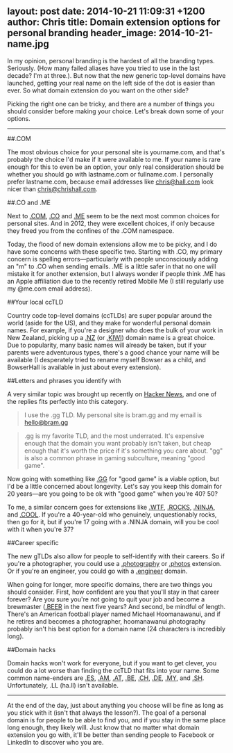 layout: post
date: 2014-10-21 11:09:31 +1200
author: Chris
title: Domain extension options for personal branding
header_image: 2014-10-21-name.jpg
----

<!-- excerpt -->

In my opinion, personal branding is the hardest of all the branding types. Seriously. (How many failed aliases have you tried to use in the last decade? I'm at three.). But now that the new generic top-level domains have launched, getting your real name on the left side of the dot is easier than ever. So what domain extension do you want on the other side?

Picking the right one can be tricky, and there are a number of things you should consider before making your choice. Let's break down some of your options.

<!-- /excerpt -->

***

##.COM

The most obvious choice for your personal site is yourname.com, and that's probably the choice I'd make if it were available to me. If your name is rare enough for this to even be an option, your only real consideration should be whether you should go with lastname.com or fullname.com. I personally prefer lastname.com, because email addresses like chris@hall.com look nicer than chris@chrishall.com.

##.CO and .ME

Next to [.COM](https://iwantmyname.com/domains/com-domain-name-registration-for-commercial), [.CO](https://iwantmyname.com/domains/co-colombian-domain-name-registration-for-colombia) and [.ME](https://iwantmyname.com/domains/me-montenegrean-domain-name-registration-for-montenegro) seem to be the next most common choices for personal sites. And in 2012, they were excellent choices, if only because they freed you from the confines of the .COM namespace.

Today, the flood of new domain extensions allow me to be picky, and I do have some concerns with these specific two. Starting with .CO, my primary concern is spelling errors—particularly with people unconsciously adding an "m" to .CO when sending emails. .ME is a little safer in that no one will mistake it for another extension, but I always wonder if people think .ME has an Apple affiliation due to the recently retired Mobile Me (I still regularly use my @me.com email address). 

##Your local ccTLD

Country code top-level domains (ccTLDs) are super popular around the world (aside for the US), and they make for wonderful personal domain names. For example, if you're a designer who does the bulk of your work in New Zealand, picking up a [.NZ](https://iwantmyname.com/domains/dot-nz) (or [.KIWI](https://iwantmyname.com/domains/dot-kiwi)) domain name is a great choice. Due to popularity, many basic names will already be taken, but if your parents were adventurous types, there's a good chance your name will be available (I desperately tried to rename myself Bowser as a child, and BowserHall is available in just about every extension).

##Letters and phrases you identify with

A very similar topic was brought up recently on [Hacker News](https://news.ycombinator.com/item?id=8466018), and one of the replies fits perfectly into this category. 

>I use the .gg TLD. My personal site is bram.gg and my email is hello@bram.gg

>.gg is my favorite TLD, and the most underrated. It's expensive enough that the domain you want probably isn't taken, but cheap enough that it's worth the price if it's something you care about. "gg" is also a common phrase in gaming subculture, meaning "good game".

Now going with something like [.GG](https://iwantmyname.com/domains/gg-channel-island-domain-name-registration-for-guernsey) for "good game" is a viable option, but I'd be a little concerned about longevity. Let's say you keep this domain for 20 years—are you going to be ok with "good game" when you're 40? 50? 

To me, a similar concern goes for extensions like [.WTF](https://iwantmyname.com/domains/dot-wtf), [.ROCKS](https://iwantmyname.com/domains/dot-rocks), [.NINJA](https://iwantmyname.com/domains/dot-ninja), and [.COOL](https://iwantmyname.com/domains/dot-cool). If you're a 40-year-old who genuinely, unquestionably rocks, then go for it, but if you're 17 going with a .NINJA domain, will you be cool with it when you're 37?

##Career specific

The new gTLDs also allow for people to self-identify with their careers. So if you're a photographer, you could use a [.photography](https://iwantmyname.com/domains/dot-photography) or [.photos](https://iwantmyname.com/domains/dot-photos) extension. Or if you're an engineer, you could go with a [.engineer](https://iwantmyname.com/domains/dot-engineer) domain. 

When going for longer, more specific domains, there are two things you should consider. First, how confident are you that you'll stay in that career forever? Are you sure you're not going to quit your job and become a brewmaster ([.BEER](https://iwantmyname.com/domains/dot-beer) in the next five years? And second, be mindful of length. There's an American football player named Michael Hoomanawanui, and if he retires and becomes a photographer, hoomanawanui.photography probably isn't his best option for a domain name (24 characters is incredibly long).

##Domain hacks

Domain hacks won't work for everyone, but if you want to get clever, you could do a lot worse than finding the ccTLD that fits into your name. Some common name-enders are [.ES](https://iwantmyname.com/domains/es-spanish-domain-name-registration-for-spain), [.AM](https://iwantmyname.com/domains/am-armenian-domain-name-registration-for-armenia), [.AT](https://iwantmyname.com/domains/at-austrian-domain-name-registration-for-austria), [.BE](https://iwantmyname.com/domains/be-belgian-domain-name-registration-for-belgium), [.CH](https://iwantmyname.com/domains/ch-swiss-domain-name-registration-for-switzerland), [.DE](https://iwantmyname.com/domains/de-german-domain-name-registration-for-germany), [.MY](https://iwantmyname.com/domains/my-malaysian-domain-name-registration-for-malaysia), and [.SH](https://iwantmyname.com/domains/sh-domain-name-registration-for-saint-helena). Unfortunately, .LL (ha.ll) isn't available. 

***

At the end of the day, just about anything you choose will be fine as long as you stick with it (isn't that always the lesson?). The goal of a personal domain is for people to be able to find you, and if you stay in the same place long enough, they likely will. Just know that no matter what domain extension you go with, it'll be better than sending people to Facebook or LinkedIn to discover who you are. 


